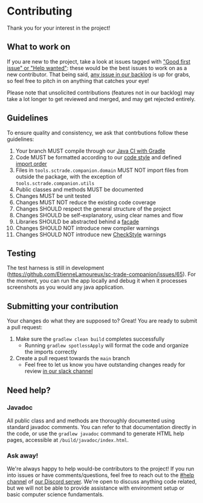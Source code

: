 # Contributing
Thank you for your interest in the project!

## What to work on
If you are new to the project, take a look at issues tagged with ["Good first issue" or "Help wanted"](https://github.com/EtienneLamoureux/sc-trade-companion/issues?q=is%3Aissue%20state%3Aopen%20label%3A%22good%20first%20issue%22%20label%3A%22help%20wanted%22): these would be the best issues to work on as a new contributor. That being said, [any issue in our backlog](https://github.com/EtienneLamoureux/sc-trade-companion/issues) is up for grabs, so feel free to pitch in on anything that catches your eye!

Please note that unsolicited contributions (features not in our backlog) may take a lot longer to get reviewed and merged, and may get rejected entirely.

## Guidelines
To ensure quality and consistency, we ask that contrbutions follow these guidelines: 
1. Your branch MUST compile through our [Java CI with Gradle](https://github.com/EtienneLamoureux/sc-trade-companion/actions/workflows/gradle.yml)
2. Code MUST be formatted according to our [code style](https://github.com/EtienneLamoureux/sc-trade-companion/blob/main/contributing/GoogleStyle.xml) and defined [import order](https://github.com/EtienneLamoureux/sc-trade-companion/blob/main/contributing/companion.importorder)
3. Files in `tools.sctrade.companion.domain` MUST NOT import files from outside the package, with the exception of `tools.sctrade.companion.utils`
4. Public classes and methods MUST be documented
5. Changes MUST be unit tested
6. Changes MUST NOT reduce the existing code coverage
7. Changes SHOULD respect the general structure of the project
8. Changes SHOULD be self-explanatory, using clear names and flow
9. Libraries SHOULD be abstracted behind a [facade](https://en.wikipedia.org/wiki/Facade_pattern)
10. Changes SHOULD NOT introduce new compiler warnings
11. Changes SHOULD NOT introduce new [CheckStyle](https://github.com/EtienneLamoureux/sc-trade-companion/blob/main/contributing/google_style.xml) warnings

## Testing
The test harness is still in development (https://github.com/EtienneLamoureux/sc-trade-companion/issues/65). For the moment, you can run the app locally and debug it when it processes screenshots as you would any java application.

## Submitting your contribution
Your changes do what they are supposed to? Great! You are ready to submit a pull request: 
1. Make sure the `gradlew clean build` completes successfully
   - Running `gradlew spotlessApply` will format the code and organize the imports correctly
2. Create a pull request towards the `main` branch
   - Feel free to let us know you have outstanding changes ready for review [in our slack channel](https://discord.com/channels/832608007313424444/1106015731516178483)

## Need help?
### Javadoc
All public class and and methods are thoroughly documented using standard javadoc comments. You can refer to that documentation directly in the code, or use the `gradlew javadoc` command to generate HTML help pages, accessible at `/build/javadoc/index.html`.

### Ask away!
We're always happy to help would-be contributors to the project! If you run into issues or have comments/questions, feel free to reach out to the [#help channel](https://discord.com/channels/832608007313424444/832653828901568562) of [our Discord server](https://discord.gg/fdCxQAccpG). We're open to discuss anything code related, but we will not be able to provide assistance with environment setup or basic computer science fundamentals.
